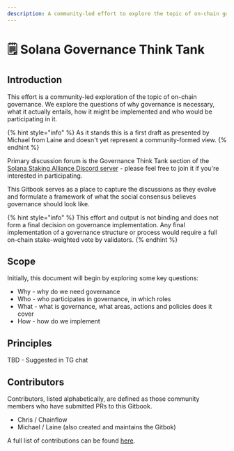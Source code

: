 ```yaml
---
description: A community-led effort to explore the topic of on-chain governance on Solana
---
```


# 🗒 Solana Governance Think Tank

## Introduction

This effort is a community-led exploration of the topic of on-chain governance. We explore the questions of why governance is necessary, what it actually entails, how it might be implemented and who would be participating in it.

{% hint style="info" %}
As it stands this is a first draft as presented by Michael from Laine and doesn't yet represent a community-formed view.
{% endhint %}

Primary discussion forum is the Governance Think Tank section of the [Solana Staking Alliance Discord server](https://discord.gg/HP7a87Ub) - please feel free to join it if you're interested in participating.

This Gitbook serves as a place to capture the discussions as they evolve and formulate a framework of what the social consensus believes governance should look like.

{% hint style="info" %}
This effort and output is not binding and does not form a final decision on governance implementation. Any final implementation of a governance structure or process would require a full on-chain stake-weighted vote by validators.
{% endhint %}

## Scope

Initially, this document will begin by exploring some key questions:

* Why - why do we need governance
* Who - who participates in governance, in which roles
* What - what is governance, what areas, actions and policies does it cover
* How - how do we implement

## Principles

TBD - Suggested in TG chat

## Contributors

Contributors, listed alphabetically, are defined as those community members who have submitted PRs to this Gitbook.

* Chris / Chainflow
* Michael / Laine (also created and maintains the Gitbok)

A full list of contributions can be found [here](https://github.com/laine-sa/solana-governance-think-tank/graphs/contributors).



